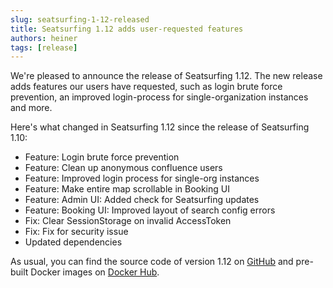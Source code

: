 ```yaml
---
slug: seatsurfing-1-12-released
title: Seatsurfing 1.12 adds user-requested features
authors: heiner
tags: [release]
---
```


We're pleased to announce the release of Seatsurfing 1.12. The new release adds features our users have requested, such as login brute force prevention, an improved login-process for single-organization instances and more.

<!-- truncate -->

Here's what changed in Seatsurfing 1.12 since the release of Seatsurfing 1.10:

* Feature: Login brute force prevention
* Feature: Clean up anonymous confluence users
* Feature: Improved login process for single-org instances
* Feature: Make entire map scrollable in Booking UI
* Feature: Admin UI: Added check for Seatsurfing updates
* Feature: Booking UI: Improved layout of search config errors
* Fix: Clear SessionStorage on invalid AccessToken
* Fix: Fix for security issue
* Updated dependencies

As usual, you can find the source code of version 1.12 on [GitHub](https://github.com/seatsurfing/backend) and pre-built Docker images on [Docker Hub](https://hub.docker.com/r/seatsurfing/backend).